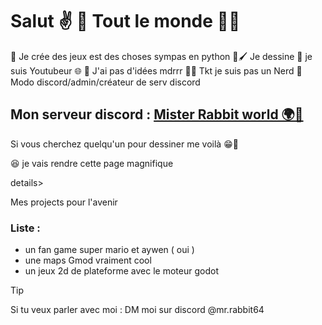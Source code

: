 
# Salut ✌️ 🤗 Tout le monde 🦅🌟

🧠 Je crée des jeux est des choses sympas en python 
🎨🖌️ Je dessine 
🌟 je suis Youtubeur 🌐
🤣 J'ai pas d'idées mdrrr 
🍷🤓 Tkt je suis pas un Nerd 
🤡 Modo discord/admin/créateur de serv discord 

## Mon serveur discord : [Mister Rabbit world 🌍🌟](https://discord.gg/zqNBgKxRsy)

Si vous cherchez quelqu'un pour dessiner me voilà 😁👏

😆 je vais rendre cette page magnifique 

details>

<summary>Mes projects pour l'avenir</summary>

### Liste :

- un fan game super mario et aywen ( oui )
- une maps Gmod vraiment cool
- un jeux 2d de plateforme avec le moteur godot 



</details>


> [!TIP]
> Si tu veux parler avec moi : DM moi sur discord @mr.rabbit64





<!---
MisterRabbitYT/MisterRabbitYT is a ✨ special ✨ repository because its `README.md` (this file) appears on your GitHub profile.
You can click the Preview link to take a look at your changes.
--->
